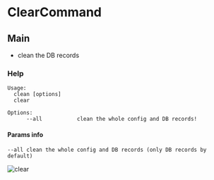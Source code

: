 # ClearCommand

## Main

- clean the DB records

### Help

```
Usage:
  clean [options]
  clear

Options:
      --all           clean the whole config and DB records!
```
#### Params info

```
--all clean the whole config and DB records (only DB records by default)
```

![clear](http://assest.dowte.com/imgs/pass-cli/clear-all.jpg)